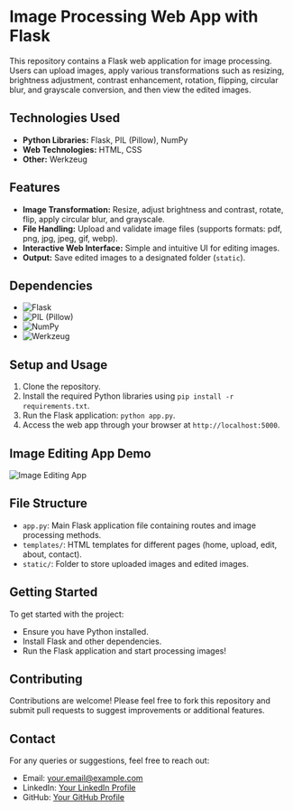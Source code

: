 # Image Processing Web App with Flask

This repository contains a Flask web application for image processing. Users can upload images, apply various transformations such as resizing, brightness adjustment, contrast enhancement, rotation, flipping, circular blur, and grayscale conversion, and then view the edited images.

## Technologies Used

- **Python Libraries:** Flask, PIL (Pillow), NumPy
- **Web Technologies:** HTML, CSS
- **Other:** Werkzeug

## Features

- **Image Transformation:** Resize, adjust brightness and contrast, rotate, flip, apply circular blur, and grayscale.
- **File Handling:** Upload and validate image files (supports formats: pdf, png, jpg, jpeg, gif, webp).
- **Interactive Web Interface:** Simple and intuitive UI for editing images.
- **Output:** Save edited images to a designated folder (`static`).

## Dependencies

- ![Flask](https://img.shields.io/badge/Flask-2.0.1-blue)
- ![PIL (Pillow)](https://img.shields.io/badge/PIL%20(Pillow)-8.4.0-blue)
- ![NumPy](https://img.shields.io/badge/NumPy-1.22.2-blue)
- ![Werkzeug](https://img.shields.io/badge/Werkzeug-2.0.1-blue)

## Setup and Usage

1. Clone the repository.
2. Install the required Python libraries using `pip install -r requirements.txt`.
3. Run the Flask application: `python app.py`.
4. Access the web app through your browser at `http://localhost:5000`.

## Image Editing App Demo

![Image Editing App](https://media.giphy.com/media/7TlXYo4FTC3aUZsfEY/giphy.gif)

## File Structure

- `app.py`: Main Flask application file containing routes and image processing methods.
- `templates/`: HTML templates for different pages (home, upload, edit, about, contact).
- `static/`: Folder to store uploaded images and edited images.

## Getting Started

To get started with the project:
- Ensure you have Python installed.
- Install Flask and other dependencies.
- Run the Flask application and start processing images!

## Contributing

Contributions are welcome! Please feel free to fork this repository and submit pull requests to suggest improvements or additional features.

## Contact

For any queries or suggestions, feel free to reach out:

- Email: your.email@example.com
- LinkedIn: [Your LinkedIn Profile](https://www.linkedin.com/your_profile)
- GitHub: [Your GitHub Profile](https://github.com/your_username)

